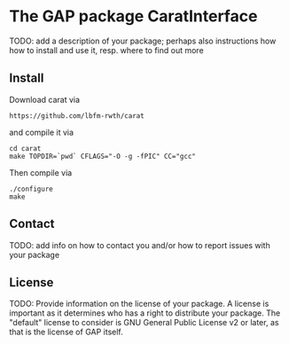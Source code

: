 # The GAP package CaratInterface

TODO: add a description of your package; perhaps also instructions how how to
install and use it, resp. where to find out more

## Install

Download carat via

```
https://github.com/lbfm-rwth/carat
```
and compile it via
```
cd carat
make TOPDIR=`pwd` CFLAGS="-O -g -fPIC" CC="gcc"
```

Then compile via
```
./configure
make
```

## Contact

TODO: add info on how to contact you and/or how to report issues with your
package

## License

TODO: Provide information on the license of your package. A license is
important as it determines who has a right to distribute your package. The
"default" license to consider is GNU General Public License v2 or later, as
that is the license of GAP itself.
